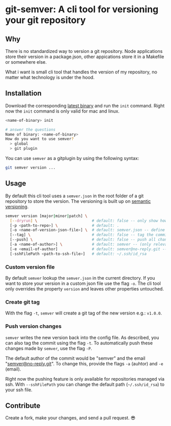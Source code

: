 # git-semver: A cli tool for versioning your git repository

## Why

There is no standardized way to version a git repository. Node applications store their version in a package.json, other appications store it in a Makefile or somewhere else.

What i want is small cli tool that handles the version of my repository, no matter what technology is under the hood.

## Installation

Download the corresponding [latest binary](https://github.com/meinto/git-semver/releases) and run the `init` command. Right now the `init` command is only valid for mac and linux.

```bash
<name-of-binary> init

# answer the questions
Name of binary: <name-of-binary>
How do you want to use semver?
  > global
  > git plugin
```

You can use `semver` as a gitplugin by using the following syntax:

```bash
git semver version ...
```

## Usage

By default this cli tool uses a `semver.json` in the root folder of a git repository to store the version. The versioning is built up on [semantic versioning](https://semver.org/).

```bash
semver version [major|minor|patch] \
  [--dryrun] \                        # default: false -- only show how version would change
  [-p <path-to-repo>] \               # default: .
  [-o <name-of-version-json-file>] \  # default: semver.json -- define alternative version json file
  [--tag] \                           # default: false -- tag the commit with the new version
  [--push] \                          # default: false -- push all changes made by semver
  [-a <name-of-author>] \             # default: semver -- (only relevant when --push is set)
  [-e <email-of-author]               # default: semver@no-reply.git -- (only relevant when --push is set)
  [-sshFilePath <path-to-ssh-file>]   # default: ~/.ssh/id_rsa
```

### Custom version file

By default `semver` lookup the `semver.json` in the current directory. If you want to store your version in a custom json file use the flag `-o`. The cli tool only overrides the property `version` and leaves other properties untouched.

### Create git tag

With the flag `-t`, `semver` will create a git tag of the new version e.g.: `v1.0.0`.

### Push version changes

`semver` writes the new version back into the config file. As described, you can also tag the commit using the flag `-t`. To automatically push these changes made by `semver`, use the flag `-P`.

The default author of the commit would be "semver" and the email "semver@no-reply.git". To change this, provide the flags `-a` (auhtor) and `-e` (email).

Right now the pushing feature is only available for repositories managed via ssh. With `--sshFilePath` you can change the default path (`~/.ssh/id_rsa`) to your ssh file.

## Contribute

Create a fork, make your changes, and send a pull request. :sunglasses: